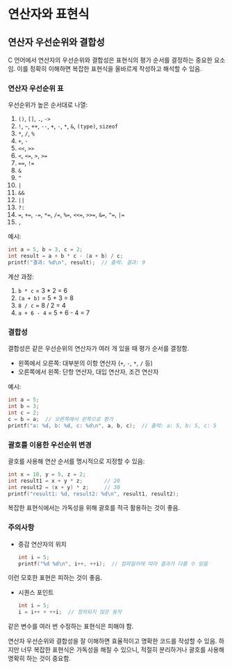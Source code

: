 # 연산자와 표현식

## 연산자 우선순위와 결합성

C 언어에서 연산자의 우선순위와 결합성은 표현식의 평가 순서를 결정하는 중요한 요소임. 이를 정확히 이해하면 복잡한 표현식을 올바르게 작성하고 해석할 수 있음.

### 연산자 우선순위 표

우선순위가 높은 순서대로 나열:

1. `()`, `[]`, `.`, `->`
2. `!`, `~`, `++`, `--`, `+`, `-`, `*`, `&`, `(type)`, `sizeof`
3. `*`, `/`, `%`
4. `+`, `-`
5. `<<`, `>>`
6. `<`, `<=`, `>`, `>=`
7. `==`, `!=`
8. `&`
9. `^`
10. `|`
11. `&&`
12. `||`
13. `?:`
14. `=`, `+=`, `-=`, `*=`, `/=`, `%=`, `<<=`, `>>=`, `&=`, `^=`, `|=`
15. `,`

예시:

```c
int a = 5, b = 3, c = 2;
int result = a + b * c - (a + b) / c;
printf("결과: %d\n", result);  // 출력: 결과: 9
```

계산 과정:

1. `b * c` = 3 * 2 = 6
2. `(a + b)` = 5 + 3 = 8
3. `8 / c` = 8 / 2 = 4
4. `a + 6 - 4` = 5 + 6 - 4 = 7

### 결합성

결합성은 같은 우선순위의 연산자가 여러 개 있을 때 평가 순서를 결정함.

- 왼쪽에서 오른쪽: 대부분의 이항 연산자 (`+`, `-`, `*`, `/` 등)
- 오른쪽에서 왼쪽: 단항 연산자, 대입 연산자, 조건 연산자

예시:

```c
int a = 5;
int b = 3;
int c = 2;
c = b = a;  // 오른쪽에서 왼쪽으로 평가
printf("a: %d, b: %d, c: %d\n", a, b, c);  // 출력: a: 5, b: 5, c: 5
```

### 괄호를 이용한 우선순위 변경

괄호를 사용해 연산 순서를 명시적으로 지정할 수 있음:

```c
int x = 10, y = 5, z = 2;
int result1 = x + y * z;       // 20
int result2 = (x + y) * z;     // 30
printf("result1: %d, result2: %d\n", result1, result2);
```

복잡한 표현식에서는 가독성을 위해 괄호를 적극 활용하는 것이 좋음.

### 주의사항

- 증감 연산자의 위치

    ```c
    int i = 5;
    printf("%d %d\n", i++, ++i);  // 컴파일러에 따라 결과가 다를 수 있음
    ```

이런 모호한 표현은 피하는 것이 좋음.

- 시퀀스 포인트

    ```c
    int i = 5;
    i = i++ + ++i;  // 정의되지 않은 동작
    ```

같은 변수를 여러 번 수정하는 표현식은 피해야 함.

연산자 우선순위와 결합성을 잘 이해하면 효율적이고 명확한 코드를 작성할 수 있음. 하지만 너무 복잡한 표현식은 가독성을 해칠 수 있으니, 적절히 분리하거나 괄호를 사용해 명확히 하는 것이 중요함.
